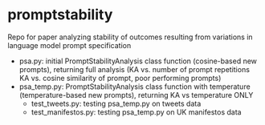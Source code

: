 # promptstability
Repo for paper analyzing stability of outcomes resulting from variations in language model prompt specification

- psa.py: initial PromptStabilityAnalysis class function (cosine-based new prompts), returning full analysis (KA vs. number of prompt repetitions KA vs. cosine similarity of prompt, poor performing prompts)
- psa_temp.py: PromptStabilityAnalysis class function with temperature (temperature-based new prompts), returning KA vs temperature ONLY
    - test_tweets.py: testing psa_temp.py on tweets data
    - test_manifestos.py: testing psa_temp.py on UK manifestos data

